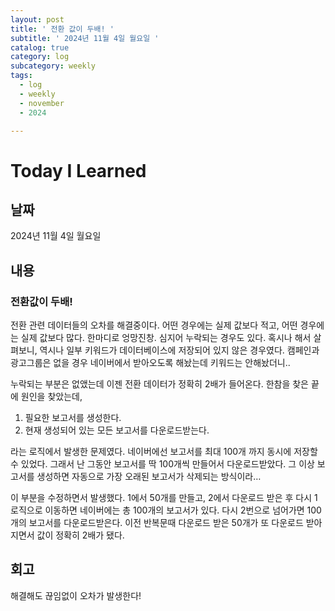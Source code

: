 ```yaml
---
layout: post
title: ' 전환 값이 두배! '
subtitle: ' 2024년 11월 4일 월요일 '
catalog: true
category: log
subcategory: weekly
tags:
  - log
  - weekly
  - november
  - 2024

---
```


# Today I Learned

## 날짜

2024년 11월 4일 월요일

## 내용

### 전환값이 두배!

 전환 관련 데이터들의 오차를 해결중이다. 어떤 경우에는 실제 값보다 적고, 어떤 경우에는 실제 값보다 많다. 한마디로 엉망진창. 심지어 누락되는 경우도 있다. 혹시나 해서 살펴보니, 역시나 일부 키워드가 데이터베이스에 저장되어 있지 않은 경우였다. 캠페인과 광고그룹은 없을 경우 네이버에서 받아오도록 해놨는데 키워드는 안해놨더니.. 

 누락되는 부분은 없앴는데 이젠 전환 데이터가 정확히 2배가 들어온다. 한참을 찾은 끝에 원인을 찾았는데,

1. 필요한 보고서를 생성한다.
2. 현재 생성되어 있는 모든 보고서를 다운로드받는다.

라는 로직에서 발생한 문제였다. 네이버에선 보고서를 최대 100개 까지 동시에 저장할 수 있었다. 그래서 난 그동안 보고서를 딱 100개씩 만들어서 다운로드받았다. 그 이상 보고서를 생성하면 자동으로 가장 오래된 보고서가 삭제되는 방식이라… 

이 부분을 수정하면서 발생했다. 1에서 50개를 만들고, 2에서 다운로드 받은 후 다시 1 로직으로 이동하면 네이버에는 총 100개의 보고서가 있다. 다시 2번으로 넘어가면 100개의 보고서를 다운로드받은다. 이전 반복문때 다운로드 받은 50개가 또 다운로드 받아지면서 값이 정확히 2배가 됐다.

## 회고

해결해도 끊임없이 오차가 발생한다!